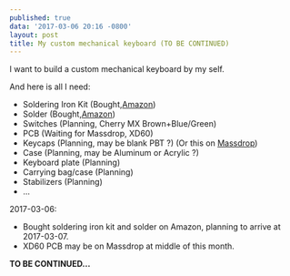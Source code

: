 ```yaml
---
published: true
data: '2017-03-06 20:16 -0800'
layout: post
title: My custom mechanical keyboard (TO BE CONTINUED)
---
```

I want to build a custom mechanical keyboard by my self.

And here is all I need:

- Soldering Iron Kit (Bought,[Amazon](https://www.amazon.com/gp/product/B01JZ6HNB8))
- Solder (Bought,[Amazon](https://www.amazon.com/gp/product/B00068IJPO))
- Switches (Planning, Cherry MX Brown+Blue/Green)
- PCB (Waiting for Massdrop, XD60)
- Keycaps (Planning, may be blank PBT ?) (Or this on [Massdrop](https://www.massdrop.com/buy/dan-ink-pbt-all-over-dye-subbed-keycap-set))
- Case (Planning, may be Aluminum or Acrylic ?)
- Keyboard plate (Planning)
- Carrying bag/case (Planning)
- Stabilizers (Planning)
- ...

2017-03-06:
- Bought soldering iron kit and solder on Amazon, planning to arrive at 2017-03-07.
- XD60 PCB may be on Massdrop at middle of this month.

**TO BE CONTINUED...**